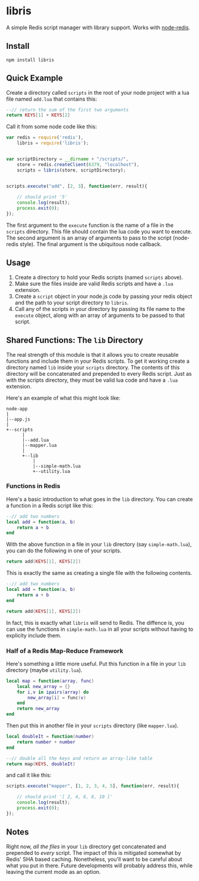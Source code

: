 # libris


A simple Redis script manager with library support. Works with [node-redis](https://github.com/mranney/node_redis).

## Install

    npm install libris

## Quick Example

Create a directory called `scripts` in the root of your node project with a lua file named `add.lua`
that contains this:

```lua
--// return the sum of the first two arguments
return KEYS[1] + KEYS[2]
```


Call it from some node code like this:

```javascript
var redis = require('redis'),
	libris = require('libris');


var scriptDirectory = __dirname + "/scripts/",
	store = redis.createClient(6379, "localhost"),
	scripts = libris(store, scriptDirectory);


scripts.execute("add", [2, 3], function(err, result){
	
	// should print '5'
	console.log(result);
	process.exit(0);
});
```

The first argument to the `execute` function is the name of a file in the `scripts` directory. This file
should contain the lua code you want to execute. The second argument is an array of arguments to pass to the script (node-redis style). The final argument is the ubiquitous node callback.

## Usage


1. Create a directory to hold your Redis scripts (named `scripts` above).
2. Make sure the files inside are valid Redis scripts and have a `.lua` extension.
3. Create a `script` object in your node.js code by passing your redis object and the path to 
your script directory to `libris`.
4. Call any of the scripts in your directory by passing its file name to the `execute` object,
along with an array of arguments to be passed to that script.


## Shared Functions: The `lib` Directory

The real strength of this module is that it allows you to create reusable functions and include them in your Redis scripts. To get it working create a directory named `lib` inside your `scripts` directory. The contents of this directory will be concatenated and prepended to every Redis script. Just as with the scripts directory, they must be valid lua code and have a `.lua` extension.

Here's an example of what this might look like:


	node-app
	|
	|--app.js
	|
	+--scripts
	      |
	      |--add.lua
	      |--mapper.lua
	      |
	      +--lib
	          |
	          |--simple-math.lua
	          +--utility.lua


### Functions in Redis

Here's a basic introduction to what goes in the `lib` directory. You can create a function in a Redis
script like this:

```lua
--// add two numbers
local add = function(a, b)
	return a + b
end
```

With the above function in a file in your `lib` directory (say `simple-math.lua`), you can do the following
in one of your scripts.

```lua
return add(KEYS[1], KEYS[2])
```


This is exactly the same as creating a single file with the following contents.


```lua
--// add two numbers
local add = function(a, b)
	return a + b
end

return add(KEYS[1], KEYS[2])
```

In fact, this is exactly what `libris` will send to Redis. The diffence is, you can use the functions in `simple-math.lua` in all your scripts without having to explicity include them.

### Half of a Redis Map-Reduce Framework

Here's something a little more useful. Put this function in a file in your `lib` directory (maybe `utility.lua`).


```lua
local map = function(array, func)
	local new_array = {}
	for i,v in ipairs(array) do
		new_array[i] = func(v)
	end
	return new_array
end
```

Then put this in another file in your `scripts` directory (like `mapper.lua`).


```lua
local doubleIt = function(number)
    return number + number
end

--// double all the keys and return an array-like table
return map(KEYS, doubleIt)
```


and call it like this:

```javascript
scripts.execute("mapper", [1, 2, 3, 4, 5], function(err, result){

	// should print '[ 2, 4, 6, 8, 10 ]'
	console.log(result);
	process.exit(0);
});
```

## Notes

Right now, *all the files* in your `lib` directory get concatenated and prepended to *every* script. 
The impact of this is mitigated somewhat by Redis' SHA based caching. Nonetheless, you'll want to be careful
about what you put in there. Future developments will probably address this, while leaving the current
mode as an option.